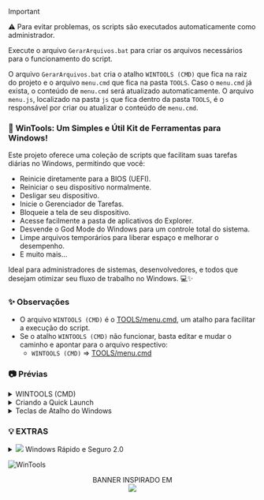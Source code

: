 > [!IMPORTANT]
> ⚠️ Para evitar problemas, os scripts são executados automaticamente como administrador.
> 
> Execute o arquivo `GerarArquivos.bat` para criar os arquivos necessários para o funcionamento do script.
> 
> O arquivo `GerarArquivos.bat` cria o atalho `WINTOOLS (CMD)` que fica na raiz do projeto e o arquivo `menu.cmd` que fica na pasta `TOOLS`. Caso o `menu.cmd` já exista, o conteúdo de `menu.cmd` será atualizado automaticamente. O arquivo `menu.js`, localizado na pasta `js` que fica dentro da pasta `TOOLS`, é o responsável por criar ou atualizar o conteúdo de `menu.cmd`.


### 🚀 **WinTools: Um Simples e Útil Kit de Ferramentas para Windows!**

Este projeto oferece uma coleção de scripts que facilitam suas tarefas diárias no Windows, permitindo que você:

- Reinicie diretamente para a BIOS (UEFI).
- Reiniciar o seu dispositivo normalmente.
- Desligar seu dispositivo.
- Inicie o Gerenciador de Tarefas.
- Bloqueie a tela de seu dispositivo.
- Acesse facilmente a pasta de aplicativos do Explorer.
- Desvende o God Mode do Windows para um controle total do sistema.
- Limpe arquivos temporários para liberar espaço e melhorar o desempenho.
- E muito mais...

Ideal para administradores de sistemas, desenvolvedores, e todos que desejam otimizar seu fluxo de trabalho no Windows. 💻✨

### ✨ Observações
- O arquivo `WINTOOLS (CMD)` é o [TOOLS/menu.cmd](TOOLS/menu.cmd), um atalho para facilitar a execução do script.
- Se o atalho `WINTOOLS (CMD)` não funcionar, basta editar e mudar o caminho e apontar para o arquivo respectivo:
  - `WINTOOLS (CMD)` => [TOOLS/menu.cmd](TOOLS/menu.cmd)


### 📷 Prévias

<details>
<summary>WINTOOLS (CMD)</summary>
<img src="TOOLS/img/wintools_cmd.png" alt="WinTools CMD"/>
</details>

<details>
<summary>Criando a Quick Launch</summary>
<img src="TOOLS/img/create_quicklaunch.gif" alt="Criando a Quick Launch"/>
</details>

<details>
<summary>Teclas de Atalho do Windows</summary>

#### Atalhos com Tecla Win

| **Função**                                        | **Tecla de Atalho**      |
| ------------------------------------------------- | ------------------------ |
| **Mostrar área de trabalho**                      | Win + D                  |
| **Minimizar todas as janelas**                    | Win + M                  |
| **Restaurar janelas minimizadas**                 | Win + Shift + M          |
| **Redimensionar e mover janelas**                 | Win + Setas (↑ ↓ ← →)    |
| **Bloquear o computador**                         | Win + L                  |
| **Abrir o Explorador de Arquivos**                | Win + E                  |
| **Abrir Configurações**                           | Win + I                  |
| **Abrir a busca**                                 | Win + S                  |
| **Capturar a tela inteira e salvar como arquivo** | Win + PrtScn             |
| **Capturar uma parte da tela**                    | Win + Shift + S          |
| **Reiniciar a placa gráfica**                     | Win + Ctrl + Shift + B   |
| **Abrir a Central de Ações**                      | Win + A                  |
| **Abrir a Barra de Notificações**                 | Win + N                  |
| **Abrir a Visão de Tarefas**                      | Win + Tab                |
| **Mostrar ou esconder a Barra de Tarefas**        | Win + T                  |
| **Maximizar a janela**                            | Win + Setas (↑)          |
| **Minimizar a janela**                            | Win + Setas (↓)          |
| **Restaurar janela maximizada**                   | Win + Setas (↓)          |
| **Mover janela para a metade esquerda**           | Win + Setas (←)          |
| **Mover janela para a metade direita**            | Win + Setas (→)          |
| **Criar uma nova Área de Trabalho**               | Win + Ctrl + D           |
| **Fechar a Área de Trabalho atual**               | Win + Ctrl + F4          |
| **Alternar entre Áreas de Trabalho**              | Win + Ctrl + Setas (← →) |
| **Abrir Cortana (por voz)**                       | Win + C                  |
| **Abrir o Hub de Feedback**                       | Win + F                  |
| **Abrir a Conexão de Projeção**                   | Win + K                  |
| **Acessar a área de transferência**               | Win + V                  |
| **Desbloquear o narrador**                        | Win + Ctrl + Enter       |

#### Outros Atalhos

| **Função**                          | **Tecla de Atalho** |
| ----------------------------------- | ------------------- |
| **Copiar**                          | Ctrl + C            |
| **Colar**                           | Ctrl + V            |
| **Recortar**                        | Ctrl + X            |
| **Desfazer**                        | Ctrl + Z            |
| **Selecionar tudo**                 | Ctrl + A            |
| **Alternar entre janelas abertas**  | Alt + Tab           |
| **Fechar a janela ativa**           | Alt + F4            |
| **Abrir o Gerenciador de Tarefas**  | Ctrl + Shift + Esc  |
| **Abrir o Menu Iniciar**            | Ctrl + Esc ou Win   |
| **Selecionar a barra de endereços** | Ctrl + L            |
| **Exibir histórico de comandos**    | F7                  |
| **Abrir Busca de arquivo ou pasta** | F3                  |

</details>

### 💡 EXTRAS 

<details>
<summary> <img src="https://i.imgur.com/GvkFWI0.png" width="14"> Windows Rápido e Seguro 2.0</summary>
<br>
  
`Aula 1:` <a href="https://www.baboo.com.br/cursos/aula-01">Introdução e erros a evitar</a><br>
`Aula 2:` <a href="https://www.baboo.com.br/cursos/aula-02">Análise do disco rígido e SSD</a><br>
`Aula 3:` <a href="https://www.baboo.com.br/cursos/aula-03">CHKDSK SFC DISM</a><br>
`Aula 4:` <a href="https://www.baboo.com.br/cursos/aula-04">Windows Update</a><br>
`Aula 5:` <a href="https://www.baboo.com.br/cursos/aula-05">Desinstalação de programas dispensáveis</a><br>
`Aula 6:` <a href="https://www.baboo.com.br/cursos/aula-06">Remoção de arquivos temporários</a><br>
`Aula 7:` <a href="https://www.baboo.com.br/cursos/aula-07">AdwCleaner + uBlock Origin + TrafficLight</a><br>
`Aula 8:` <a href="https://www.baboo.com.br/cursos/aula-08">KVRT e HouseCall</a><br>
`Aula 9:` <a href="https://www.baboo.com.br/cursos/aula-09">ESET Online Scanner, Emsisoft Emergency Kit e Malwarebytes Premium</a><br>
`Aula 10:` <a href="https://www.baboo.com.br/cursos/aula-010">Desfragmentação e dicas finais</a><br>
</details>



![WinTools](https://i.imgur.com/I8HpeHd.jpeg)

<div align="center">
BANNER INSPIRADO EM
<br>
<a href="https://store.steampowered.com/app/1507580/Enigma_do_Medo" >
  <img src="https://i.imgur.com/Gbyx94i.png" width="180">
</a>
